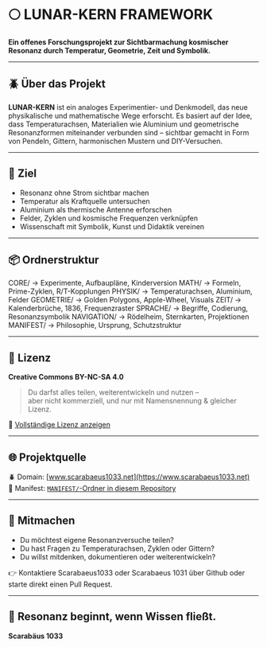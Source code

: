 # 🌕 LUNAR-KERN FRAMEWORK

**Ein offenes Forschungsprojekt zur Sichtbarmachung kosmischer Resonanz durch Temperatur, Geometrie, Zeit und Symbolik.**

---

## 🪲 Über das Projekt

**LUNAR-KERN** ist ein analoges Experimentier- und Denkmodell, das neue physikalische und mathematische Wege erforscht. Es basiert auf der Idee, dass Temperaturachsen, Materialien wie Aluminium und geometrische Resonanzformen miteinander verbunden sind – sichtbar gemacht in Form von Pendeln, Gittern, harmonischen Mustern und DIY-Versuchen.

---

## 🎯 Ziel

- Resonanz ohne Strom sichtbar machen  
- Temperatur als Kraftquelle untersuchen  
- Aluminium als thermische Antenne erforschen  
- Felder, Zyklen und kosmische Frequenzen verknüpfen  
- Wissenschaft mit Symbolik, Kunst und Didaktik vereinen

---

## 📦 Ordnerstruktur
CORE/         → Experimente, Aufbaupläne, Kinderversion
MATH/         → Formeln, Prime-Zyklen, R/T-Kopplungen
PHYSIK/       → Temperaturachsen, Aluminium, Felder
GEOMETRIE/    → Golden Polygons, Apple-Wheel, Visuals
ZEIT/         → Kalenderbrüche, 1836, Frequenzraster
SPRACHE/      → Begriffe, Codierung, Resonanzsymbolik
NAVIGATION/   → Rödelheim, Sternkarten, Projektionen
MANIFEST/     → Philosophie, Ursprung, Schutzstruktur

---

## 📜 Lizenz

**Creative Commons BY-NC-SA 4.0**  
> Du darfst alles teilen, weiterentwickeln und nutzen –  
> aber nicht kommerziell, und nur mit Namensnennung & gleicher Lizenz.  

🔗 [Vollständige Lizenz anzeigen](https://creativecommons.org/licenses/by-nc-sa/4.0/)

---

## 🌐 Projektquelle

🪲 Domain: [www.scarabaeus1033.net](https://www.scarabaeus1033.net)  
📜 Manifest: [`MANIFEST/`-Ordner in diesem Repository](./MANIFEST/)

---

## 🤝 Mitmachen

- Du möchtest eigene Resonanzversuche teilen?
- Du hast Fragen zu Temperaturachsen, Zyklen oder Gittern?
- Du willst mitdenken, dokumentieren oder weiterentwickeln?

👉 Kontaktiere Scarabaeus1033 oder Scarabaeus 1031 über Github oder starte direkt einen Pull Request.

---

## 📡 Resonanz beginnt, wenn Wissen fließt.
**Scarabäus 1033**
